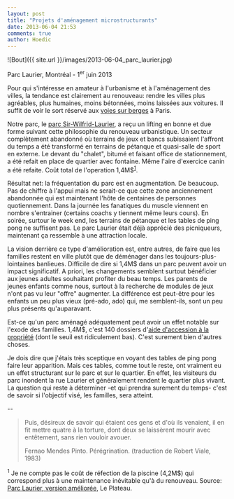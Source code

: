 ```yaml
---
layout: post
title: "Projets d'aménagement microstructurants"
date: 2013-06-04 21:53
comments: true
author: Hoedic
---
```


![Bout]({{ site.url }}/images/2013-06-04_parc_laurier.jpg)
<div class="photoattrib">Parc Laurier, Montréal - 1<sup>er</sup> juin 2013</div>

Pour qui s'intéresse en amateur à l'urbanisme et à l'aménagement des villes, la tendance est clairement au renouveau: rendre les villes plus agréables, plus humaines, moins bétonnées, moins laissées aux voitures. Il suffit de voir le sort réservé aux [voies sur berges](http://www.lepoint.fr/auto-addict/securite/video-fermeture-des-voies-sur-berges-et-maintenant-06-02-2013-1624291_657.php) à Paris.

Notre parc, le [parc Sir-Wilfrid-Laurier](http://fr.wikipedia.org/wiki/Parc_Sir-Wilfrid-Laurier), a reçu un lifting en bonne et due forme suivant cette philosophie du renouveau urbanistique. Un secteur complètement abandonné où terrains de jeux et bancs subissaient l'affront du temps a été transformé en terrains de pétanque et quasi-salle de sport en externe. Le devant du "chalet", bitumé et faisant office de stationnement, a été refait en place de quartier avec fontaine. Même l'aire d'exercice canin a été refaite. Coût total de l'operation 1,4M$<sup>[1](#201306042153-1)</sup>.

Résultat net: la fréquentation du parc est en augmentation. De beaucoup. Pas de chiffre à l'appui mais ne serait-ce que cette zone anciennement abandonnée qui est maintenant l'hôte de centaines de personnes quotiennement. Dans la journée les fanatiques du muscle viennent en nombre s'entrainer (certains coachs y tiennent même leurs cours). En soirée, surtour le week end, les terrains de pétanque et les tables de ping pong ne suffisent pas. Le parc Laurier était déjà apprécié des picniqueurs, maintenant ça ressemble à une attraction locale.

La vision derrière ce type d'amélioration est, entre autres, de faire que les familles restent en ville plutôt que de déménager dans les toujours-plus-lointaines banlieues. Difficile de dire si 1,4M$ dans un parc peuvent avoir un impact significatif. A priori, les changements semblent surtout bénéficier aux jeunes adultes souhaitant profiter du beau temps. Les parents de jeunes enfants comme nous, surtout à la recherche de modules de jeux n'ont pas vu leur "offre" augmenter. La différence est peut-être pour les enfants un peu plus vieux (pré-ado, ado) qui, me semblent-ils, sont un peu plus présents qu'auparavant.

Est-ce qu'un parc aménagé adéquatement peut avoir un effet notable sur l'exode des familles. 1,4M$, c'est 140 dossiers d'[aide d'accession à la propriété](http://ville.montreal.qc.ca/portal/page?_pageid=4977,15547564&_dad=portal&_schema=PORTAL) (dont le seuil est ridiculement bas). C'est surement bien d'autres choses. 

Je dois dire que j'étais très sceptique en voyant des tables de ping pong faire leur apparition. Mais ces tables, comme tout le reste, ont vraiment eu un effet structurant sur le parc et sur le quartier. En effet, les visiteurs du parc inondent la rue Laurier et généralement rendent le quartier plus vivant. La question qui reste à déterminer -et qui prendra surement du temps- c'est de savoir si l'objectif visé, les familles, sera atteint.

--

> Puis, désireux de savoir qui étaient ces gens et d'où ils venaient, il en fit mettre quatre à la torture, dont deux se laissèrent mourir  avec entêtement, sans rien vouloir avouer.
> <div class="attrib">Fernao Mendes Pinto. Pérégrination. (traduction de Robert Viale, 1983)</div>



<a id="201306042153-1"></a><sup>1</sup> Je ne compte pas le coût de réfection de la piscine (4,2M$) qui correspond plus à une maintenance inévitable qu'à du renouveau. Source: [Parc Laurier, version améliorée](http://www.leplateau.com/Actualites/Vos-nouvelles/2012-09-27/article-3084990/Parc-Laurier%2C-version-amelioree/1), Le Plateau.